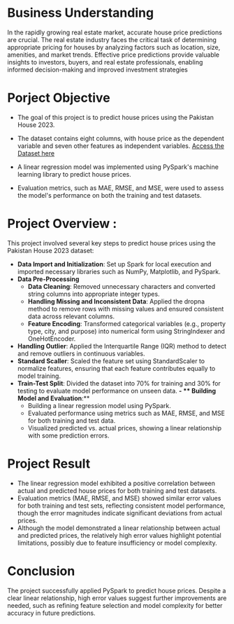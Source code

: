 # Business Understanding

In the rapidly growing real estate market, accurate house price predictions are crucial. The real estate industry faces the critical task of determining appropriate pricing for houses by analyzing factors such as location, size, amenities, and market trends. Effective price predictions provide valuable insights to investors, buyers, and real estate professionals, enabling informed decision-making and improved investment strategies

# Porject Objective
- The goal of this project is to predict house prices using the Pakistan House 2023.
- The dataset contains eight columns, with house price as the dependent variable and seven other features as independent variables. [Access the Dataset here](https://www.kaggle.com/datasets/manjitbaishya001/house-prices-2023)


- A linear regression model was implemented using PySpark's machine learning library to predict house prices.
- Evaluation metrics, such as MAE, RMSE, and MSE, were used to assess the model's performance on both the training and test datasets.
  
# Project Overview : 
This project involved several key steps to predict house prices using the Pakistan House 2023 dataset:
- **Data Import and Initialization**: Set up Spark for local execution and imported necessary libraries such as NumPy, Matplotlib, and PySpark.
- **Data Pre-Processing**
  - **Data Cleaning**:  Removed unnecessary characters and converted string columns into appropriate integer types.
  - **Handling Missing and Inconsistent Data**: Applied the dropna method to remove rows with missing values and ensured consistent data across relevant columns.
  - **Feature Encoding**: Transformed categorical variables (e.g., property type, city, and purpose) into numerical form using StringIndexer and OneHotEncoder.
- **Handling Outlier**: Applied the Interquartile Range (IQR) method to detect and remove outliers in continuous variables.
- **Standard Scaller**: Scaled the feature set using StandardScaler to normalize features, ensuring that each feature contributes equally to model training.
- **Train-Test Split**: Divided the dataset into 70% for training and 30% for testing to evaluate model performance on unseen data.
**- ** Building Model and Evaluation**:**
  - Building a linear regression model using PySpark.
  - Evaluated performance using metrics such as MAE, RMSE, and MSE for both training and test data.
  - Visualized predicted vs. actual prices, showing a linear relationship with some prediction errors.

# Project Result
- The linear regression model exhibited a positive correlation between actual and predicted house prices for both training and test datasets.
- Evaluation metrics (MAE, RMSE, and MSE) showed similar error values for both training and test sets, reflecting consistent model performance, though the error magnitudes indicate significant deviations from actual prices.
- Although the model demonstrated a linear relationship between actual and predicted prices, the relatively high error values highlight potential limitations, possibly due to feature insufficiency or model complexity.

# Conclusion
The project successfully applied PySpark to predict house prices. Despite a clear linear relationship, high error values suggest further improvements are needed, such as refining feature selection and model complexity for better accuracy in future predictions.
